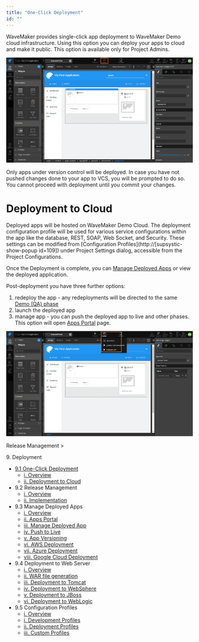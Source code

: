 ```yaml
---
title: "One-Click Deployment"
id: ""
---
```


WaveMaker provides single-click app deployment to WaveMaker Demo cloud infrastructure. Using this option you can deploy your apps to cloud and make it public. This option is available only for Project Admins.

[![](../assets/deploy.png)](../assets/deploy.png)

Only apps under version control will be deployed. In case you have not pushed changes done to your app to VCS, you will be prompted to do so. You cannot proceed with deployment until you commit your changes.

# Deployment to Cloud

Deployed apps will be hosted on WaveMaker Demo Cloud. The deployment configuration profile will be used for various service configurations within the app like the database, REST, SOAP, Web Socket, and Security. These settings can be modified from [Configuration Profiles](http://[supsystic-show-popup id=109]) under Project Settings dialog, accessible from the Project Configurations.

Once the Deployment is complete, you can [Manage Deployed Apps](/learn/app-development/deployment/manage-deployed-apps/#apps-portal) or view the deployed application.

Post-deployment you have three further options:

1. redeploy the app - any redeployments will be directed to the same [Demo (QA) phase](/learn/app-development/deployment/release-management/#working)
2. launch the deployed app
3. manage app - you can push the deployed app to live and other phases. This option will open [Apps Portal](/learn/app-development/deployment/manage-deployed-apps/#manage-deployed-app) page.

[![](../assets/cloud_postdeploy.png)](../assets/cloud_postdeploy.png)

Release Management >

9\. Deployment

- [9.1 One-Click Deployment](#)
    - [i. Overview](#)
    - [ii. Deployment to Cloud](#cloud-deployment)
- 9.2 Release Management
    - [i. Overview](/learn/app-development/deployment/release-management/)
    - [ii. Implementation](/learn/app-development/deployment/release-management/#working)
- 9.3 Manage Deployed Apps
    - [i. Overview](/learn/app-development/deployment/manage-deployed-apps/)
    - [ii. Apps Portal](/learn/app-development/deployment/manage-deployed-apps/#apps-portal)
    - [iii. Manage Deployed App](/learn/app-development/deployment/manage-deployed-apps/#manage-deployed-app)
    - [iv. Push to Live](/learn/app-development/deployment/manage-deployed-apps/#push-to-live)
    - [v. App Versioning](/learn/app-development/deployment/manage-deployed-apps/#versioning)
    - [vi. AWS Deployment](/learn/app-development/deployment/deployment-to-aws/)
    - [vii. Azure Deployment](/learn/app-development/deployment/deployment-to-azure/)
    - [viii. Google Cloud Deployment](/learn/app-development/deployment/deployment-google-cloud/)
- 9.4 Deployment to Web Server
    - [i. Overview](/learn/app-development/deployment/deployment-web-server/#)
    - [ii. WAR file generation](/learn/app-development/deployment/deployment-web-server/#war-file-generation)
    - [iii. Deployment to Tomcat](/learn/how-tos/wavemaker-application-deployment-tomcat/)
    - [iv. Deployment to WebSphere](/learn/how-tos/wavemaker-application-deployment-websphere-liberty-profile/)
    - [v. Deployment to JBoss](/learn/how-tos/wavemaker-application-deployment-jboss/)
    - [vi. Deployment to WebLogic](/learn/how-tos/wavemaker-application-deployment-weblogic-application-server/)
- 9.5 Configuration Profiles
    - [i. Overview](/learn/app-development/deployment/configuration-profiles/)
    - [i. Development Profiles](/learn/app-development/deployment/configuration-profiles/#dev-profile)
    - [ii. Deployment Profiles](/learn/app-development/deployment/configuration-profiles/#deploy-profile)
    - [iii. Custom Profiles](/learn/app-development/deployment/configuration-profiles/#custom-profile)
